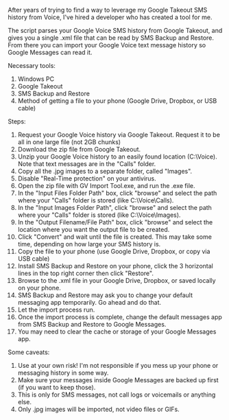 After years of trying to find a way to leverage my Google Takeout SMS history from Voice, I've hired a developer who has created a tool for me.

The script parses your Google Voice SMS history from Google Takeout, and gives you a single .xml file that can be read by SMS Backup and Restore. From there you can import your Google Voice text message history so Google Messages can read it.

Necessary tools:
1. Windows PC
2. Google Takeout
3. SMS Backup and Restore
4. Method of getting a file to your phone (Google Drive, Dropbox, or USB cable)


Steps:

1. Request your Google Voice history via Google Takeout. Request it to be all in one large file (not 2GB chunks)
2. Download the zip file from Google Takeout.
3. Unzip your Google Voice history to an easily found location (C:\Voice). Note that text messages are in the "Calls" folder.
4. Copy all the .jpg images to a separate folder, called "Images".
5. Disable "Real-Time protection" on your antivirus. 
6. Open the zip file with GV Import Tool.exe, and run the .exe file. 
7. In the "Input Files Folder Path" box, click "browse" and select the path where your "Calls" folder is stored (like C:\Voice\Calls).
8. In the "Input Images Folder Path", click "browse" and select the path where your "Calls" folder is stored (like C:\Voice\Images).
9. In the "Output Filename/File Path" box, click "browse" and select the location where you want the output file to be created. 
10. Click "Convert" and wait until the file is created. This may take some time, depending on how large your SMS history is.
11. Copy the file to your phone (use Google Drive, Dropbox, or copy via USB cable)
12. Install SMS Backup and Restore on your phone, click the 3  horizontal lines in the top right corner then click "Restore".
13. Browse to the .xml file in your Google Drive, Dropbox, or saved locally on your phone. 
14. SMS Backup and Restore may ask you to change your default messaging app temporarily. Go ahead and do that.
15. Let the import process run. 
16. Once the import process is complete, change the default messages app from SMS Backup and Restore to Google Messages.
17. You may need to clear the cache or storage of your Google Messages app. 

Some caveats:

1. Use at your own risk! I'm not responsible if you mess up your phone or messaging history in some way. 
2. Make sure your messages inside Google Messages are backed up first (if you want to keep those).
3. This is only for SMS messages, not call logs or voicemails or anything else.
4. Only .jpg images will be imported, not video files or GIFs.

